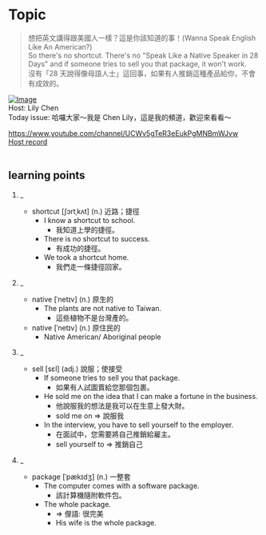 # Topic

> 想把英文講得跟美國人一樣？這是你該知道的事！(Wanna Speak English Like An American?) <br>
> So there's no shortcut. There's no "Speak Like a Native Speaker in 28 Days" and if someone tries to sell you that package, it won't work. <br>
> 沒有「28 天說得像母語人士」這回事，如果有人推銷這種產品給你，不會有成效的。 <br>

[![Image](https://cdn.voicetube.com/assets/thumbnails/xaoZolMx5Ng.jpg)](https://www.youtube.com/embed/xaoZolMx5Ng?rel=0&showinfo=0&cc_load_policy=0&controls=1&autoplay=1&iv_load_policy=3&playsinline=1&wmode=transparent&start=215&end=223&enablejsapi=1&origin=https://tw.voicetube.com&widgetid=1)<br>
Host: Lily Chen
<br>Today issue: 哈囉大家～我是 Chen Lily，這是我的頻道，歡迎來看看～

https://www.youtube.com/channel/UCWv5gTeR3eEukPgMNBmWJvw
<br>
[Host record](https://cdn.voicetube.com/tmp/everyday_records/10204514181160229/3680.mp3)
<br><br>
## learning points
1. _
	* shortcut [ʃɔrtˌkʌt] (n.) 近路；捷徑
		- I know a shortcut to school.
			+ 我知道上學的捷徑。
		- There is no shortcut to success.
			+ 有成功的捷徑。
		- We took a shortcut home.
			+ 我們走一條捷徑回家。

2. _
	* native [ˈnetɪv] (n.) 原生的
		- The plants are not native to Taiwan.
			+ 這些植物不是台灣產的。
	* native  [ˈnetɪv] (n.) 原住民的
		- Native American/ Aboriginal people

3. _
	* sell [sɛl] (adj.) 說服；使接受
		- If someone tries to sell you that package.
			+ 如果有人試圖賣給您那個包裹。
		- He sold me on the idea that I can make a fortune in the business.
			+ 他說服我的想法是我可以在生意上發大財。
			+ sold me on => 說服我
		- In the interview, you have to sell yourself to the employer.
			+ 在面試中，您需要將自己推銷給雇主。
			+ sell yourself to => 推銷自己

4. _
	* package [ˈpækɪdʒ] (n.) 一整套
		- The computer comes with a software package.
			+ 該計算機隨附軟件包。
		- The whole package.
			+ => 俚語: 很完美
			+ His wife is the whole package.
